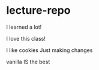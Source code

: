 # lecture-repo

I learned a lot!

I love this class!

I like cookies
Just making changes

vanilla
IS the best

